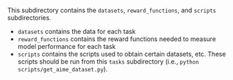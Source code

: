 This subdirectory contains the `datasets`, `reward_functions`, and `scripts` subdirectories.
- `datasets` contains the data for each task
- `reward_functions` contains the reward functions needed to measure model performance for each task
- `scripts` contains the scripts used to obtain certain datasets, etc. These scripts should be run from this `tasks` subdirectory (i.e., `python scripts/get_aime_dataset.py`).